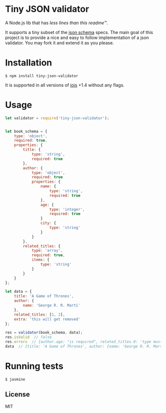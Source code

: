 # Tiny JSON validator

A Node.js lib that has *less lines than this readme™*.

It supports a tiny subset of the [json schema](http://json-schema.org/) specs. The main goal of this project is
to provide a nice and easy to follow implementation of a json validator. You may fork it and extend it as you please.

# Installation

```
$ npm install tiny-json-validator
```

It is supported in all versions of [iojs](https://iojs.org) +1.4 without any flags.

# Usage

```javascript
let validator = require('tiny-json-validator');


let book_schema = {
    type: 'object',
    required: true,
    properties: {
        title: {
            type: 'string',
            required: true
        },
        author: {
            type: 'object',
            required: true
            properties: {
                name: {
                    type: 'string',
                    required: true
                },
                age: {
                    type: 'integer',
                    required: true
                }
                city: {
                    type: 'string'
                }
            }
        },
        related_titles: {
            type: 'array',
            required: true,
            items: {
                type: 'string'
            }
        }
    }
};

let data = {
    title: 'A Game of Thrones',
    author: {
        name: 'George R. R. Marti'
    },
    related_titles: [1, 2],
    extra: 'this will get removed'
};

res = validator(book_schema, data);
res.isValid  // false
res.errors  // {author.age: "is required", related_titles.0: 'type must be string', related_titles.1: 'type must be string'}
data  // {title: 'A Game of Thrones', author: {name: 'George R. R. Marti'}, related_titles: [1, 2]}
```

# Running tests

```
$ jasmine
```

## License

MIT